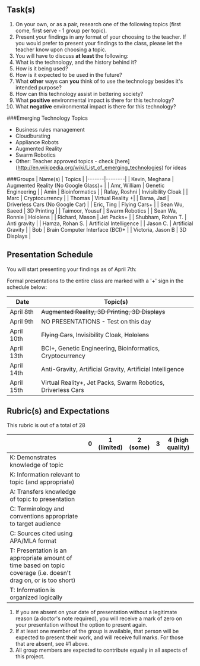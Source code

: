 Task(s)
-------
1. On your own, or as a pair, research one of the following topics (first come, first serve - 1 group per topic).
2. Present your findings in any format of your choosing to the teacher.  If you would prefer to present your findings to the class, please let the teacher know upon choosing a topic.
3. You will have to discuss **at least** the following:
  1. What is the technology, and the history behind it?
  2. How is it being used?
  3. How is it expected to be used in the future?
  4. What **other** ways can **you** think of to use the technology besides it's intended purpose?
  5. How can this technology assist in bettering society?
  6. What **positive** environmental impact is there for this technology?
  7. What **negative** environmental impact is there for this technology?


###Emerging Technology Topics
- Business rules management
- Cloudbursting
- Appliance Robots
- Augmented Reality
- Swarm Robotics
- Other: Teacher approved topics - check [here] (http://en.wikipedia.org/wiki/List_of_emerging_technologies) for ideas

###Groups
| Name(s) | Topics |
|-------|--------|
| Kevin, Meghana | Augmented Reality (No Google Glass)+ |
| Amr, William | Genetic Engineering |
| Amin | Bioinformatics |
| Rafay, Roshni | Invisibility Cloak |
| Marc | Cryptocurrency | 
| Thomas | Virtual Reality +|
| Baraa, Jad | Driverless Cars (No Google Car) |
| Eric, Ting | Flying Cars+ |
| Sean Wu, Saeed | 3D Printing |
| Taimoor, Yousuf | Swarm Robotics |
| Sean Wa, Ronnie | Hololens |
| Richard, Mason | Jet Packs+ |
| Shubham, Rohan T. | Anti gravity |
| Hamza, Rohan S. | Artificial Intelligence |
| Jason C. | Artificial Gravity |
| Bob | Brain Computer Interface (BCI)+ |
| Victoria, Jason B | 3D Displays |


Presentation Schedule
------------------
You will start presenting your findings as of April 7th:

Formal presentations to the entire class are marked with a '+' sign in the schedule below:

| Date | Topic(s) |
|-------|--------|
| April 8th | ~~Augmented Reality, 3D Printing, 3D Displays~~  |
| April 9th | NO PRESENTATIONS - Test on this day |
| April 10th | ~~Flying Cars~~, Invisibility Cloak, ~~Hololens~~ |
| April 13th | BCI+, Genetic Engineering, Bioinformatics, Cryptocurrency |
| April 14th | Anti-Gravity, Artificial Gravity, Artificial Intelligence  |
| April 15th | Virtual Reality+, Jet Packs, Swarm Robotics, Driverless Cars |


Rubric(s) and Expectations
--------------------------
This rubric is out of a total of 28

| | 0 | 1 (limited) | 2 (some) | 3 | 4 (high quality) |
|---| --- | --- | --- | --- | --- |
| K: Demonstrates knowledge of topic | | | | | |
| K: Information relevant to topic (and appropriate) | | | | | |
| A: Transfers knowledge of topic to presentation  | | | | | |
| C: Terminology and conventions appropriate to target audience  | | | | | |
| C: Sources cited using APA/MLA format  | | | | | |
| T: Presentation is an appropriate amount of time based on topic coverage (i.e. doesn't drag on, or is too short)  | | | | | |
| T: Information is organized logically | | | | | |

1. If you are absent on your date of presentation without a legitimate reason (a doctor's note required), you will receive a mark of zero on your presentation without the option to present again.
2. If at least one member of the group is available, that person will be expected to present their work, and will receive full marks. For those that are absent, see #1 above.
3. All group members are expected to contribute equally in all aspects of this project.
